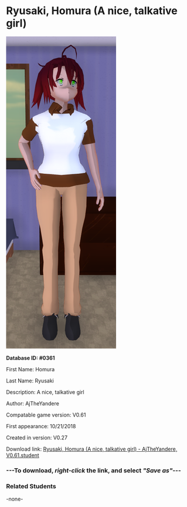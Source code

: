 # Ryusaki, Homura (A nice, talkative girl)

<img src="../../Files/Images/Ryusaki, Homura (A nice, talkative girl).png" title="Ryusaki, Homura (A nice, talkative girl) - AjTheYandere, V0.61">

**Database ID: #0361**

First Name: Homura

Last Name: Ryusaki

Description: A nice, talkative girl

Author: AjTheYandere

Compatable game version: V0.61

First appearance: 10/21/2018

Created in version: V0.27

Download link: <a href="https://raw.githubusercontent.com/Arbiter1223/Daigaku-Gurashi-Custom-Students/master/Files/Student%20Files/Ryusaki%2C%20Homura%20(A%20nice%2C%20talkative%20girl)%20-%20AjTheYandere%2C%20V0.61.student">Ryusaki, Homura (A nice, talkative girl) - AjTheYandere, V0.61.student</a>

### ---**To download, _right-click_ the link, and select _"Save as"_**---

### Related Students

-none-
